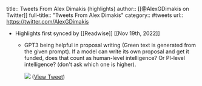title:: Tweets From Alex Dimakis (highlights)
author:: [[@AlexGDimakis on Twitter]]
full-title:: "Tweets From Alex Dimakis"
category:: #tweets
url:: https://twitter.com/AlexGDimakis

- Highlights first synced by [[Readwise]] [[Nov 19th, 2022]]
	- GPT3 being helpful in proposal writing (Green text is generated from the given prompt). If a model can write its own proposal and get it funded, does that count as human-level intelligence? Or PI-level intelligence? (don't ask which one is higher). 
	  
	  ![](https://pbs.twimg.com/media/FTEK-ynX0AAWfKV.jpg) ([View Tweet](https://twitter.com/AlexGDimakis/status/1527015068487102465))